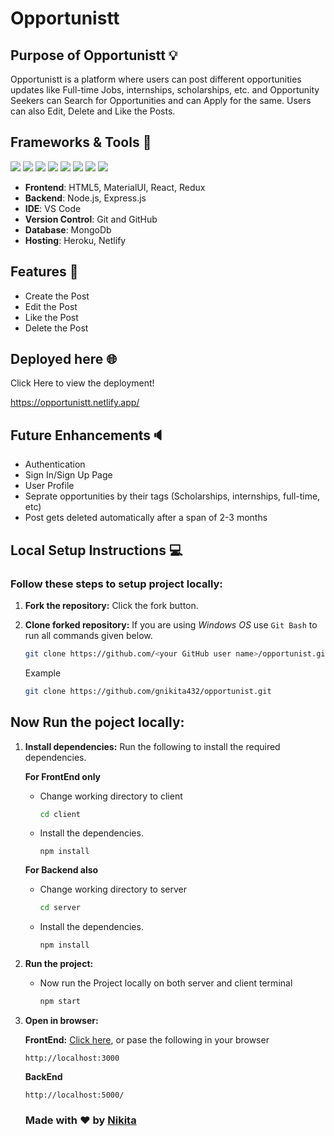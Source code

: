 # Opportunistt

## Purpose of Opportunistt 💡
Opportunistt is a platform where users can post different opportunities updates like Full-time Jobs, internships, scholarships, etc. and Opportunity Seekers can Search for Opportunities and can Apply for the same. Users can also Edit, Delete and Like the Posts.
<!-- Tired of switching apps and end up wasting time? here's Opportunistt all kind of Jobs at one place. Here you can Post Job Updates and also can Find Job updates and Apply.
The main motto of this app is to
Many of the times we have to keep watch on different sites like linkden, Discord, Telegram, some Youtube Channels for any kind of job updates and we also share them on other social media platforms. But Opportunistt is the one place where anyone can post a job, scholarship, internship, etc updates and anyone can find relevent jobs for them and Apply for the same. Work for the comunity here by posting job openings and help each other to grow. -->

## Frameworks & Tools 🧰

<img src="https://img.shields.io/badge/javascript%20-%23323330.svg?&style=for-the-badge&logo=javascript&logoColor=%23F7DF1E"/>  <img src="https://img.shields.io/badge/Material--UI-0081CB?style=for-the-badge&logo=material-ui&logoColor=white"/>  <img src ="https://img.shields.io/badge/MongoDB-%234ea94b.svg?&style=for-the-badge&logo=mongodb&logoColor=white"/>  <img src="https://img.shields.io/badge/express.js%20-%23404d59.svg?&style=for-the-badge"/>  <img src="https://img.shields.io/badge/%20React-blue?style=for-the-badge&logo=React" >  <img src="https://img.shields.io/badge/node.js%20-%2343853D.svg?&style=for-the-badge&logo=node.js&logoColor=white"/>  <img src="https://img.shields.io/badge/Netlify-00C7B7?style=for-the-badge&logo=netlify&logoColor=white"/>  <img src="https://img.shields.io/badge/heroku%20-%23430098.svg?&style=for-the-badge&logo=heroku&logoColor=white"/> 

- **Frontend**: HTML5, MaterialUI, React, Redux
- **Backend**: Node.js, Express.js
- **IDE**: VS Code
- **Version Control**: Git and GitHub
- **Database**: MongoDb
- **Hosting**: Heroku, Netlify

## Features 📖

- Create the Post
- Edit the Post
- Like the Post
- Delete the Post

## Deployed here 🌐
Click Here to view the deployment!

https://opportunistt.netlify.app/

## Future Enhancements🔈
- Authentication
- Sign In/Sign Up Page
- User Profile
- Seprate opportunities by their tags (Scholarships, internships, full-time, etc)
- Post gets deleted automatically after a span of 2-3 months

## Local Setup Instructions 💻

### Follow these steps to setup project locally:
1. **Fork the repository:** Click the fork button.

2. **Clone forked repository:** If you are using *Windows OS* use `Git Bash` to run all commands given below.
    ```bash
    git clone https://github.com/<your GitHub user name>/opportunist.git
    ```
    Example
    ```bash
    git clone https://github.com/gnikita432/opportunist.git
    ```
    
## Now Run the poject locally:

1. **Install dependencies:** Run the following to install the required dependencies.
    
    **For FrontEnd only** 
    - Change working directory to client
        ```bash
        cd client
        ```
    - Install the dependencies.  
        ```node
        npm install
        ```
    **For Backend also** 
    - Change working directory to server
        ```bash
        cd server
        ```
    - Install the dependencies.  
        ```node
        npm install
        ```
2. **Run the project:** 
    - Now run the Project locally on both server and client terminal
        ```bash
        npm start
        ```
3. **Open in browser:** 

     **FrontEnd:** 
 [Click here](http://localhost:3000), or pase the following in your browser
    ```text
    http://localhost:3000
    ```
    **BackEnd**
     ```text
    http://localhost:5000/
    ```
    
    
    ### Made with ♥ by [Nikita](https://gnikita432.github.io/portfolio-website/)
    
